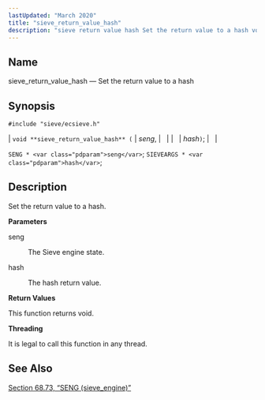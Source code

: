 ```yaml
---
lastUpdated: "March 2020"
title: "sieve_return_value_hash"
description: "sieve return value hash Set the return value to a hash void sieve return value hash seng hash SENG seng SIEVEARGS hash Set the return value to a hash seng The Sieve engine state hash The hash return value This function returns void It is legal to call this function..."
---
```


<a name="apis.sieve_return_value_hash"></a> 
## Name

sieve_return_value_hash — Set the return value to a hash

## Synopsis

`#include "sieve/ecsieve.h"`

| `void **sieve_return_value_hash** (` | <var class="pdparam">seng</var>, |   |
|   | <var class="pdparam">hash</var>`)`; |   |

`SENG * <var class="pdparam">seng</var>`;
`SIEVEARGS * <var class="pdparam">hash</var>`;<a name="idp60595296"></a> 
## Description

Set the return value to a hash.

**<a name="idp60596512"></a> Parameters**

<dl class="variablelist">

<dt>seng</dt>

<dd>

The Sieve engine state.

</dd>

<dt>hash</dt>

<dd>

The hash return value.

</dd>

</dl>

**<a name="idp60601088"></a> Return Values**

This function returns void.

**<a name="idp60602000"></a> Threading**

It is legal to call this function in any thread.

<a name="idp60603424"></a> 
## See Also

[Section 68.73, “SENG (sieve_engine)”](structs.seng "68.73. SENG (sieve_engine)")